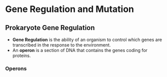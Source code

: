 # Gene Regulation and Mutation
## Prokaryote Gene Regulation
- **Gene Regulation** is the ability of an organism to control which genes are transcribed in the response to the environment.
- An **operon** is a section of DNA that contains the genes coding for proteins.

### Operons
